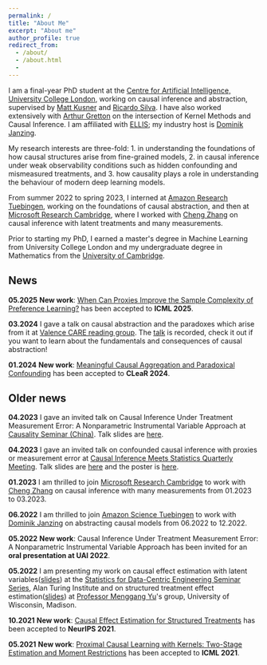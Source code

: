 ```yaml
---
permalink: /
title: "About Me"
excerpt: "About me"
author_profile: true
redirect_from:
  - /about/
  - /about.html
  -
---
```

I am a final-year PhD student at the [Centre for Artificial Intelligence, University College London](https://www.ucl.ac.uk/ai-centre/), working on causal inference and abstraction, supervised by [Matt Kusner](http://mkusner.github.io) and [Ricardo Silva](http://www.homepages.ucl.ac.uk/~ucgtrbd/). I have also worked extensively with [Arthur Gretton](https://www.gatsby.ucl.ac.uk/~gretton/) on the intersection of Kernel Methods and Causal Inference. I am affiliated with [ELLIS](https://ellis.eu/phd-postdoc); my industry host is [Dominik Janzing](https://janzing.github.io/).

My research interests are three-fold: 1. in understanding the foundations of how causal structures arise from fine-grained models, 2. in causal inference under weak observability conditions such as hidden confounding and mismeasured treatments, and 3. how causality plays a role in understanding the behaviour of modern deep learning models.

From summer 2022 to spring 2023, I interned at [Amazon Research Tuebingen](https://www.amazon.science/locations/tubingen), working on the foundations of causal abstraction, and then at [Microsoft Research Cambridge](https://www.microsoft.com/en-us/research/lab/microsoft-research-cambridge/), where I worked with [Cheng Zhang]((https://www.microsoft.com/en-us/research/people/chezha/)) on causal inference with latent treatments and many measurements.

Prior to starting my PhD, I earned a master's degree in Machine Learning from University College London and my undergraduate degree in Mathematics from the [University of Cambridge](https://www.maths.cam.ac.uk).

## News

**05.2025** **New work**: [When Can Proxies Improve the Sample Complexity of Preference Learning?](https://arxiv.org/abs/2412.16475) has been accepted to **ICML 2025**. 

**03.2024** I gave a talk on causal abstraction and the paradoxes which arise from it  at [Valence CARE reading group](https://portal.valencelabs.com/events/post/meaningful-causal-aggregation-and-paradoxical-confounding-4rMCUdq7I3Ft1nb). The [talk](https://portal.valencelabs.com/events/post/meaningful-causal-aggregation-and-paradoxical-confounding-4rMCUdq7I3Ft1nb) is recorded, check it out if you want to learn about the fundamentals and consequences of causal abstraction!

**01.2024** **New work**: [Meaningful Causal Aggregation and Paradoxical Confounding](https://arxiv.org/abs/2304.11625) has been accepted to **CLeaR 2024**. 


## Older news

**04.2023** I gave an invited talk on Causal Inference Under Treatment Measurement Error: A Nonparametric Instrumental Variable Approach  at [Causality Seminar (China)](https://sites.google.com/view/zhigao-guo/causality-seminar). Talk slides are [here](https://yuchen-zhu.github.io/files/china_causality_seminar.pdf).

**04.2023** I gave an invited talk on confounded causal inference with proxies or measurement error at [Causal Inference Meets Statistics Quarterly Meeting](https://quarter-on-causality.github.io/analysis/). Talk slides are [here](https://yuchen-zhu.github.io/files/paris-talk.pdf) and the poster is [here](https://quarter-on-causality.github.io/analysis/posters/Zhu_PMMR.pdf).

**01.2023** I am thrilled to join [Microsoft Research Cambridge](https://www.microsoft.com/en-us/research/lab/microsoft-research-cambridge/) to work with [Cheng Zhang](https://www.microsoft.com/en-us/research/people/chezha/) on causal inference with many measurements from 01.2023 to 03.2023. 

**06.2022** I am thrilled to join [Amazon Science Tuebingen](https://www.amazon.science/locations/tubingen) to work with [Dominik Janzing](https://janzing.github.io) on abstracting causal models from 06.2022 to 12.2022. 

**05.2022** **New work**: Causal Inference Under Treatment Measurement Error: A Nonparametric Instrumental Variable Approach has been invited for an **oral presentation at UAI 2022**. 

**05.2022** I am presenting my work on causal effect estimation with latent variables([slides](https://yuchen-zhu.github.io/files/S-DCE-talk.pdf)) at the [Statistics for Data-Centric Engineering Seminar Series](https://sites.google.com/view/dce-reading-group), Alan Turing Institute and on structured treatment effect estimation([slides](https://yuchen-zhu.github.io/files/SIN-uwmadison.pdf)) at [Professor Menggang Yu](https://biostat.wiscweb.wisc.edu/staff/yu-menggang/)'s group, University of Wisconsin, Madison.

**10.2021** **New work**: [Causal Effect Estimation for Structured Treatments](https://arxiv.org/abs/2106.01939) has been accepted to **NeurIPS 2021**. 

**05.2021** **New work**: [Proximal Causal Learning with Kernels: Two-Stage Estimation and Moment Restrictions](https://arxiv.org/abs/2105.04544) has been accepted to **ICML 2021**.
